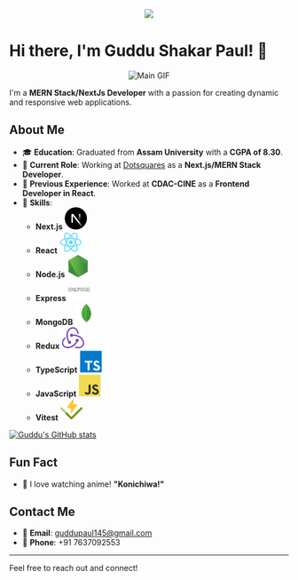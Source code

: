 <div id="header" align="center">
  <img src="https://media.giphy.com/media/M9gbBd9nbDrOTu1Mqx/giphy.gif" width="100"/>
</div>

# Hi there, I'm Guddu Shakar Paul! 👋

<div align="center">
  <img src="https://media.giphy.com/media/Ws6T5PN7wHv3cY8xy8/giphy.gif?cid=790b7611v59rgti14zfvvwb0mjyjqa7mzxosw5xf5w76m0av&ep=v1_gifs_search&rid=giphy.gif&ct=g" width="600" height="300" alt="Main GIF"/>
</div>

I'm a **MERN Stack/NextJs Developer** with a passion for creating dynamic and responsive web applications.

## About Me

- 🎓 **Education**: Graduated from **Assam University** with a **CGPA of 8.30**.
- 💼 **Current Role**: Working at [Dotsquares](https://www.dotsquares.com/) as a **Next.js/MERN Stack Developer**.
- 💼 **Previous Experience**: Worked at **CDAC-CINE** as a **Frontend Developer in React**.
- 🎯 **Skills**:
  - **Next.js** <img src="https://github.com/devicons/devicon/blob/master/icons/nextjs/nextjs-original.svg" title="Next.js" alt="Next.js" width="40" height="40"/>
  - **React** <img src="https://github.com/devicons/devicon/blob/master/icons/react/react-original.svg" title="React" alt="React" width="40" height="40"/>
  - **Node.js** <img src="https://github.com/devicons/devicon/blob/master/icons/nodejs/nodejs-original.svg" title="Node.js" alt="Node.js" width="40" height="40"/>
  - **Express** <img src="https://github.com/devicons/devicon/blob/master/icons/express/express-original-wordmark.svg" title="Express" alt="Express" width="40" height="40"/>
  - **MongoDB** <img src="https://github.com/devicons/devicon/blob/master/icons/mongodb/mongodb-original.svg" title="MongoDB" alt="MongoDB" width="40" height="40"/>
  - **Redux** <img src="https://github.com/devicons/devicon/blob/master/icons/redux/redux-original.svg" title="Redux" alt="Redux" width="40" height="40"/>
  - **TypeScript** <img src="https://github.com/devicons/devicon/blob/master/icons/typescript/typescript-plain.svg" title="TypeScript" alt="TypeScript" width="40" height="40"/>
  - **JavaScript** <img src="https://github.com/devicons/devicon/blob/master/icons/javascript/javascript-original.svg" title="JavaScript" alt="JavaScript" width="40" height="40"/>
  - **Vitest** <img src="https://github.com/devicons/devicon/blob/master/icons/vitest/vitest-original.svg" title="Vitest" alt="Vitest" width="40" height="40"/>

[![Guddu's GitHub stats](https://github-readme-stats.vercel.app/api?username=Raiden126)](https://github.com/anuraghazra/github-readme-stats)

## Fun Fact

- 🎥 I love watching anime! **"Konichiwa!"**

## Contact Me

- 📧 **Email**: [guddupaul145@gmail.com](mailto:guddupaul145@gmail.com)
- 📱 **Phone**: +91 7637092553

---

Feel free to reach out and connect!
